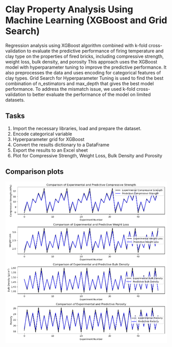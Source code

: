 # Clay Property Analysis Using Machine Learning (XGBoost and Grid Search)
Regression analysis using XGBoost algorithm combined with k-fold cross-validation to evaluate the predictive performance of firing temperature and clay type on the properties of fired bricks, including compressive strength, weight loss, bulk density, and porosity
This approach uses the XGBoost model with hyperparameter tuning to improve the predictive performance. It also preprocesses the data and uses encoding for categorical features of clay types.
Grid Search for Hyperparameter Tuning is used to find the best combination of n_estimators and max_depth that gives the best model performance.
To address the mismatch issue, we used k-fold cross-validation to better evaluate the performance of the model on limited datasets.

## Tasks
1. Import the necessary libraries, load and prepare the dataset.
2. Encode categorical variable
3. Hyperparameter grid for XGBoost
4. Convert the results dictionary to a DataFrame
5. Export the results to an Excel sheet
6. Plot for Compressive Strength, Weight Loss, Bulk Density and Porosity

## Comparison plots
![Result Image](Results/comparison_plots_kfold.png)

